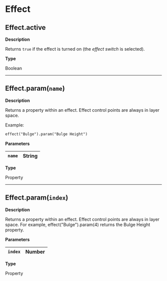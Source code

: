 # Effect

## Effect.active

**Description**

Returns `true` if the effect is turned on (the *effect switch* is selected).

**Type**

Boolean

---

## Effect.param(`name`)

**Description**

Returns a property within an effect. Effect control points are always in layer space.

Example:

```default
effect("Bulge").param("Bulge Height")
```

**Parameters**

| `name`   | String   |
|----------|----------|

**Type**

Property

---

## Effect.param(`index`)

**Description**

Returns a property within an effect. Effect control points are always in layer space. For example, effect("Bulge").param(4) returns the Bulge Height property.

**Parameters**

| `index`   | Number   |
|-----------|----------|

**Type**

Property
